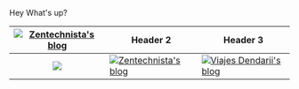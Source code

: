 Hey What's up?


|  [![Zentechnista's blog](https://i.imgur.com/7zN7WMMm.png)](https://zentechnista.github.io/)   | Header 2   | Header 3   |
|:----------:|------------|------------|
| [![](https://i.imgur.com/7SujaMam.png)](http://robinforest.net/)  | [![Zentechnista's blog](https://i.imgur.com/7zN7WMMm.png)](https://zentechnista.github.io/) | [![Viajes Dendarii's blog](https://i.imgur.com/tdXK3kYm.png)](https://dendarii.es) |

